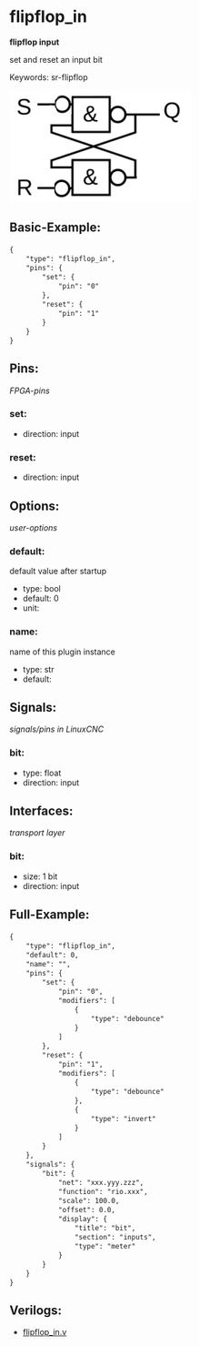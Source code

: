 # flipflop_in
**flipflop input**

set and reset an input bit

Keywords: sr-flipflop


![image.png](image.png)

## Basic-Example:
```
{
    "type": "flipflop_in",
    "pins": {
        "set": {
            "pin": "0"
        },
        "reset": {
            "pin": "1"
        }
    }
}
```

## Pins:
*FPGA-pins*
### set:

 * direction: input

### reset:

 * direction: input


## Options:
*user-options*
### default:
default value after startup

 * type: bool
 * default: 0
 * unit: 

### name:
name of this plugin instance

 * type: str
 * default: 


## Signals:
*signals/pins in LinuxCNC*
### bit:

 * type: float
 * direction: input


## Interfaces:
*transport layer*
### bit:

 * size: 1 bit
 * direction: input


## Full-Example:
```
{
    "type": "flipflop_in",
    "default": 0,
    "name": "",
    "pins": {
        "set": {
            "pin": "0",
            "modifiers": [
                {
                    "type": "debounce"
                }
            ]
        },
        "reset": {
            "pin": "1",
            "modifiers": [
                {
                    "type": "debounce"
                },
                {
                    "type": "invert"
                }
            ]
        }
    },
    "signals": {
        "bit": {
            "net": "xxx.yyy.zzz",
            "function": "rio.xxx",
            "scale": 100.0,
            "offset": 0.0,
            "display": {
                "title": "bit",
                "section": "inputs",
                "type": "meter"
            }
        }
    }
}
```

## Verilogs:
 * [flipflop_in.v](flipflop_in.v)
